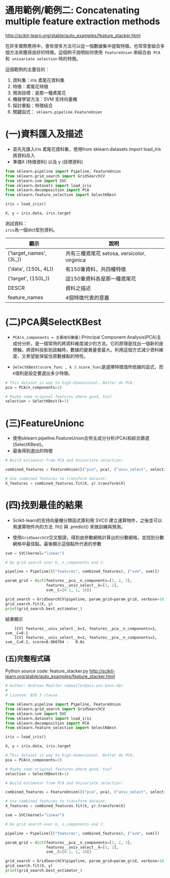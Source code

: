 
# 通用範例/範例二: Concatenating multiple feature extraction methods

http://scikit-learn.org/stable/auto_examples/feature_stacker.html

在許多實際應用中，會有很多方法可以從一個數據集中提取特徵。也常常會組合多個方法來獲得良好的特徵。這個例子說明如何使用` FeatureUnion` 來結合由` PCA` 和` univariate selection` 時的特徵。

這個範例的主要目的：
1. 資料集：iris 鳶尾花資料集
2. 特徵：鳶尾花特徵
3. 預測目標：是那一種鳶尾花
4. 機器學習方法：SVM 支持向量機
5. 探討重點：特徵結合
6. 關鍵函式： `sklearn.pipeline.FeatureUnion`

# (一)資料匯入及描述

* 首先先匯入iris 鳶尾花資料集，使用from sklearn.datasets import load_iris將資料存入
* 準備X (特徵資料) 以及 y (目標資料)


```python
from sklearn.pipeline import Pipeline, FeatureUnion
from sklearn.grid_search import GridSearchCV
from sklearn.svm import SVC
from sklearn.datasets import load_iris
from sklearn.decomposition import PCA
from sklearn.feature_selection import SelectKBest

iris = load_iris()

X, y = iris.data, iris.target
```

測試資料：<br />
`iris`為一個dict型別資料。

| 顯示 | 說明 |
| -- | -- |
| ('target_names', (3L,))| 共有三種鳶尾花 setosa, versicolor, virginica |
| ('data', (150L, 4L)) | 有150筆資料，共四種特徵 |
| ('target', (150L,))| 這150筆資料各是那一種鳶尾花|
| DESCR | 資料之描述 |
| feature_names| 4個特徵代表的意義 |

# (二)PCA與SelectKBest
* `PCA(n_components = 主要成份數量)`:Principal Component Analysis(PCA)主成份分析，是一個常用的將資料維度減少的方法。它的原理是找出一個新的座標軸，將資料投影到該軸時，數據的變異量會最大。利用這個方式減少資料維度，又希望能保留住原數據點的特性。

* `SelectKBest(score_func , k )`: `score_func`是選擇特徵值所依據的函式，而`K`值則是設定要選出多少特徵。


```python
# This dataset is way to high-dimensional. Better do PCA:
pca = PCA(n_components=2)

# Maybe some original features where good, too?
selection = SelectKBest(k=1)
```

# (三)FeatureUnionc

* 使用sklearn.pipeline.FeatureUnion合併主成分分析(PCA)和綜合篩選(SelectKBest)。
* 最後得到選出的特徵



```python
# Build estimator from PCA and Univariate selection:

combined_features = FeatureUnion([("pca", pca), ("univ_select", selection)])

# Use combined features to transform dataset:
X_features = combined_features.fit(X, y).transform(X)
```

# (四)找到最佳的結果
* Scikit-learn的支持向量機分類函式庫利用 SVC() 建立運算物件，之後並可以用運算物件內的方法 .fit() 與 .predict() 來做訓練與預測。

* 使用`GridSearchCV`交叉驗證，得到由參數網格計算出的分數網格，並找到分數網格中最佳點。最後顯示這個點所代表的參數


```python
svm = SVC(kernel="linear")

# Do grid search over k, n_components and C:

pipeline = Pipeline([("features", combined_features), ("svm", svm)])

param_grid = dict(features__pca__n_components=[1, 2, 3],
                  features__univ_select__k=[1, 2],
                  svm__C=[0.1, 1, 10])

grid_search = GridSearchCV(pipeline, param_grid=param_grid, verbose=10)
grid_search.fit(X, y)
print(grid_search.best_estimator_)
```
結果顯示
``` Fitting 3 folds for each of 18 candidates, totalling 54 fits
    [CV] features__univ_select__k=1, features__pca__n_components=1, svm__C=0.1
    [CV] features__univ_select__k=1, features__pca__n_components=1, svm__C=0.1, score=0.960784 -   0.0s
```


## (五)完整程式碼
Python source code: feature_stacker.py
http://scikit-learn.org/stable/auto_examples/feature_stacker.html

```python
# Author: Andreas Mueller <amueller@ais.uni-bonn.de>
#
# License: BSD 3 clause

from sklearn.pipeline import Pipeline, FeatureUnion
from sklearn.grid_search import GridSearchCV
from sklearn.svm import SVC
from sklearn.datasets import load_iris
from sklearn.decomposition import PCA
from sklearn.feature_selection import SelectKBest

iris = load_iris()

X, y = iris.data, iris.target

# This dataset is way to high-dimensional. Better do PCA:
pca = PCA(n_components=2)

# Maybe some original features where good, too?
selection = SelectKBest(k=1)

# Build estimator from PCA and Univariate selection:

combined_features = FeatureUnion([("pca", pca), ("univ_select", selection)])

# Use combined features to transform dataset:
X_features = combined_features.fit(X, y).transform(X)

svm = SVC(kernel="linear")

# Do grid search over k, n_components and C:

pipeline = Pipeline([("features", combined_features), ("svm", svm)])

param_grid = dict(features__pca__n_components=[1, 2, 3],
                  features__univ_select__k=[1, 2],
                  svm__C=[0.1, 1, 10])

grid_search = GridSearchCV(pipeline, param_grid=param_grid, verbose=10)
grid_search.fit(X, y)
print(grid_search.best_estimator_)
```
